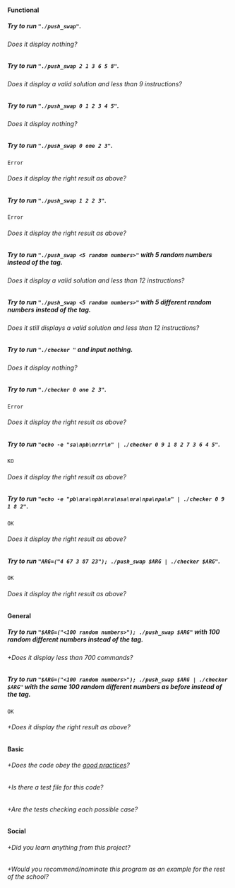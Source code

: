 #### Functional

##### Try to run `"./push_swap"`.

###### Does it display nothing?

##### Try to run `"./push_swap 2 1 3 6 5 8"`.

###### Does it display a valid solution and less than 9 instructions?

##### Try to run `"./push_swap 0 1 2 3 4 5"`.

###### Does it display nothing?

##### Try to run `"./push_swap 0 one 2 3"`.

```
Error
```

###### Does it display the right result as above?

##### Try to run `"./push_swap 1 2 2 3"`.

```
Error
```

###### Does it display the right result as above?

##### Try to run `"./push_swap <5 random numbers>"` with 5 random numbers instead of the tag.

###### Does it display a valid solution and less than 12 instructions?

##### Try to run `"./push_swap <5 random numbers>"` with 5 different random numbers instead of the tag.
###### Does it still displays a valid solution and less than 12 instructions?

##### Try to run `"./checker "` and input nothing.

###### Does it display nothing?

##### Try to run `"./checker 0 one 2 3"`.

```
Error
```

###### Does it display the right result as above?

##### Try to run `"echo -e "sa\npb\nrrr\n" | ./checker 0 9 1 8 2 7 3 6 4 5"`.

```
KO
```

###### Does it display the right result as above?

##### Try to run `"echo -e "pb\nra\npb\nra\nsa\nra\npa\npa\n" | ./checker 0 9 1 8 2"`.

```
OK
```

###### Does it display the right result as above?

##### Try to run `"ARG=("4 67 3 87 23"); ./push_swap $ARG | ./checker $ARG"`.

```
OK
```

###### Does it display the right result as above?

#### General

##### Try to run `"$ARG=("<100 random numbers>"); ./push_swap $ARG"` with 100 random different numbers instead of the tag.

###### +Does it display less than 700 commands?

##### Try to run `"$ARG=("<100 random numbers>"); ./push_swap $ARG | ./checker $ARG"` with the same 100 random different numbers as before instead of the tag.

```
OK
```

###### +Does it display the right result as above?

#### Basic

###### +Does the code obey the [good practices](https://public.01-edu.org/subjects/good-practices.en)?

###### +Is there a test file for this code?

###### +Are the tests checking each possible case?

#### Social

###### +Did you learn anything from this project?

###### +Would you recommend/nominate this program as an example for the rest of the school?
